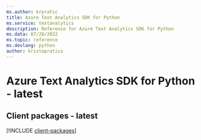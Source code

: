 ```yaml
---
ms.author: krpratic
title: Azure Text Analytics SDK for Python
ms.service: textanalytics
description: Reference for Azure Text Analytics SDK for Python
ms.data: 07/28/2022
ms.topic: reference
ms.devlang: python
author: kristapratico
---
```

# Azure Text Analytics SDK for Python - latest

## Client packages - latest
[!INCLUDE [client-packages](text-analytics-client-index.md)]